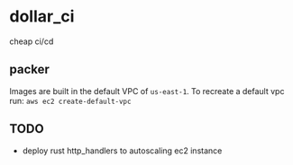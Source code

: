 # dollar_ci

cheap ci/cd

## packer

Images are built in the default VPC of `us-east-1`. To recreate a default vpc run: `aws ec2 create-default-vpc`

## TODO

* deploy rust http_handlers to autoscaling ec2 instance
